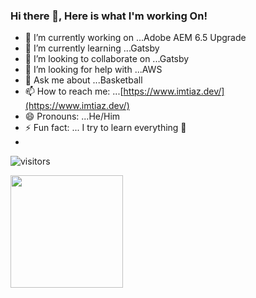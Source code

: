 ### Hi there 👋, Here is what I'm working On! 


- 🔭 I’m currently working on ...Adobe AEM 6.5 Upgrade
- 🌱 I’m currently learning ...Gatsby
- 👯 I’m looking to collaborate on ...Gatsby
- 🤔 I’m looking for help with ...AWS
- 💬 Ask me about ...Basketball
- 📫 How to reach me: ...[https://www.imtiaz.dev/](https://www.imtiaz.dev/)
- 😄 Pronouns: ...He/Him
- ⚡ Fun fact: ... I try to learn everything 🤣
- 
![visitors](https://visitor-badge.glitch.me/badge?page_id=imtiaz-latif.visitor-badg)

<img height="180em" src="https://github-readme-stats.vercel.app/api?username=imtiaz-latif&show_icons=true&hide_border=true&&count_private=true&include_all_commits=true" />

